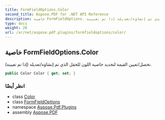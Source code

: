 ```yaml
---
title: FormFieldOptions.Color
second_title: Aspose.PDF for .NET API Reference
description: خاصية FormFieldOptions. تحصل/تعيين القيمة لتحديد خاصية اللون للحقل الذي تم إنشاؤه/تعديله إذا تم تعيينه
type: docs
weight: 20
url: /ar/net/aspose.pdf.plugins/formfieldoptions/color/
---
```

## خاصية FormFieldOptions.Color

تحصل/تعيين القيمة لتحديد خاصية اللون للحقل الذي تم إنشاؤه/تعديله (إذا تم تعيينه).

```csharp
public Color Color { get; set; }
```

### انظر أيضًا

* class [Color](../../../aspose.pdf/color/)
* class [FormFieldOptions](../)
* namespace [Aspose.Pdf.Plugins](../../../aspose.pdf.plugins/)
* assembly [Aspose.PDF](../../../)